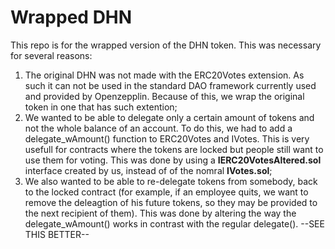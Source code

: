 # Wrapped DHN
This repo is for the wrapped version of the DHN token. This was necessary for several reasons:
1) The original DHN was not made with the ERC20Votes extension. As such it can not be used in the standard DAO framework currently used and provided by Openzepplin. Because of this, we wrap the original token in one that has such extention;
2) We wanted to be able to delegate only a certain amount of tokens and not the whole balance of an account. To do this, we had to add a delegate_wAmount() function to ERC20Votes and IVotes. This is very usefull for contracts where the tokens are locked but people still want to use them for voting. This was done by using a **IERC20VotesAltered.sol** interface created by us, instead of of the nomral **IVotes.sol**;
3) We also wanted to be able to re-delegate tokens from somebody, back to the locked contract (for example, if an employee quits, we want to remove the deleagtion of his future tokens, so they may be provided to the next recipient of them). This was done by altering the way the delegate_wAmount() works in contrast with the regular delegate(). --SEE THIS BETTER--